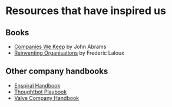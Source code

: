 # Resources that have inspired us

## Books

* [Companies We Keep](www.chelseagreen.com/companies-we-keep) by John Abrams
* [Reinventing Organisations](www.reinventingorganizations.com) by Frederic Laloux

## Other company handbooks

* [Enspiral Handbook](http://handbook.enspiral.com)
* [Thoughtbot Playbook](https://thoughtbot.com/playbook)
* [Valve Company Handbook](http://www.valvesoftware.com/company/Valve_Handbook_LowRes.pdf)